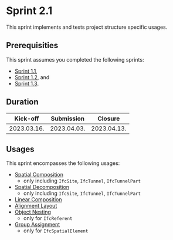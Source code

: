 # Sprint 2.1

This sprint implements and tests project structure specific usages.


## Prerequisities

This sprint assumes you completed the following sprints:

- [Sprint 1.1](./sprint1_1.md),
- [Sprint 1.2](./sprint1_2.md), and
- [Sprint 1.3](./sprint1_3.md).


## Duration

| Kick-off    | Submission  | Closure     |
|-------------|-------------|-------------|
| 2023.03.16. | 2023.04.03. | 2023.04.13. |


## Usages

This sprint encompasses the following usages:

- [Spatial Composition](https://bsi-infraroom.github.io/IFC-Documentation-Tunnel/4_4_0_0/general/HTML/link/spatial-composition.htm)
    - only including `IfcSite`, `IfcTunnel`, `IfcTunnelPart`
- [Spatial Decomposition](https://bsi-infraroom.github.io/IFC-Documentation-Tunnel/4_4_0_0/general/HTML/link/spatial-decomposition.htm)
    - only including `IfcSite`, `IfcTunnel`, `IfcTunnelPart`
- [Linear Composition]()
- [Alignment Layout](https://bsi-infraroom.github.io/IFC-Documentation-Tunnel/4_4_0_0/general/HTML/link/alignment-layout.htm)
- [Object Nesting](https://bsi-infraroom.github.io/IFC-Documentation-Tunnel/4_4_0_0/general/HTML/link/object-nesting.htm)
    - only for `IfcReferent`
- [Group Assignment](https://bsi-infraroom.github.io/IFC-Documentation-Tunnel/4_4_0_0/general/HTML/link/group-assignment.htm)
    - only for `IfcSpatialElement`
